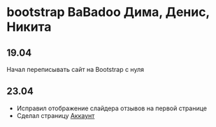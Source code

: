 # bootstrap BaBadoo Дима, Денис, Никита
## 19.04  
Начал переписывать сайт на Bootstrap с нуля
## 23.04
- Исправил отображение слайдера отзывов на первой странице
- Сделал страницу [Аккаунт](https://bonesones.github.io/bootstrap/account.html)
